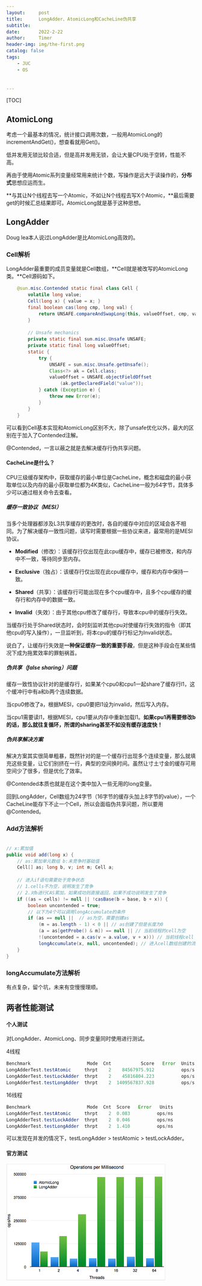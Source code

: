 ```yaml
---
layout:     post
title:      LongAdder、AtomicLong和CacheLine伪共享
subtitle:   
date:       2022-2-22
author:     Timer
header-img: img/the-first.png
catalog: false
tags:
    - JUC
    - OS


---
```




[TOC]



## AtomicLong

考虑一个最基本的情况，统计接口调用次数，一般用AtomicLong的incrementAndGet()，想查看就用Get()。

低并发用无锁比较合适，但是高并发用无锁，会让大量CPU处于空转，性能不高。

再由于使用Atomic系列变量经常用来统计个数，写操作是远大于读操作的，**分布式**思想应运而生。

**与其让N个线程去写一个Atomic，不如让N个线程去写X个Atomic，**最后需要get的时候汇总结果即可。AtomicLong就是基于这种思想。



## LongAdder

Doug lea本人说过LongAdder是比AtomicLong高效的。

### Cell解析

LongAdder最重要的成员变量就是Cell数组，**Cell就是被改写的AtomicLong类。**Cell源码如下。

```java
    @sun.misc.Contended static final class Cell {
        volatile long value;
        Cell(long x) { value = x; }
        final boolean cas(long cmp, long val) {
            return UNSAFE.compareAndSwapLong(this, valueOffset, cmp, val);
        }

        // Unsafe mechanics
        private static final sun.misc.Unsafe UNSAFE;
        private static final long valueOffset;
        static {
            try {
                UNSAFE = sun.misc.Unsafe.getUnsafe();
                Class<?> ak = Cell.class;
                valueOffset = UNSAFE.objectFieldOffset
                    (ak.getDeclaredField("value"));
            } catch (Exception e) {
                throw new Error(e);
            }
        }
    }
```

可以看到Cell基本实现和AtomicLong区别不大，除了unsafe优化以外，最大的区别在于加入了Contended注解。

@Contended，一言以蔽之就是去解决缓存行伪共享问题。

#### CacheLine是什么？

CPU三级缓存架构中，获取缓存的最小单位是CacheLine，概念和磁盘的最小获取单位以及内存的最小获取单位都为4K类似，CacheLine一般为64字节，具体多少可以通过相关命令去查看。

##### 缓存一致协议（MESI）

当多个处理器都涉及L3共享缓存的更改时，各自的缓存中对应的区域会各不相同。为了解决缓存一致性问题，读写时需要根据一些协议来进，最常用的是MESI协议。

- **Modified**（修改）：该缓存行仅出现在此cpu缓存中，缓存已被修改，和内存中不一致，等待同步至内存。

- **Exclusive**（独占）：该缓存行仅出现在此cpu缓存中，缓存和内存中保持一致。

- **Shared**（共享）：该缓存行可能出现在多个cpu缓存中，且多个cpu缓存的缓存行和内存中的数据一致。

- **Invalid**（失效）：由于其他cpu修改了缓存行，导致本cpu中的缓存行失效。

当缓存行处于Shared状态时，会时刻监听其他cpu对使缓存行失效的指令（即其他cpu的写入操作），一旦监听到，将本cpu的缓存行标记为Invalid状态。

说白了，让缓存行失效是**一种保证缓存一致的重要手段**，但是这种手段会在某些情况下成为拖累效率的罪魁祸首。

##### 伪共享（false sharing）问题

缓存一致性协议针对的是缓存行，如果某个cpu0和cpu1一起share了缓存行l1，这个缓冲行中有a和b两个连续数据。

当cpu0修改了a，根据MESI，cpu0要把l1设为invalid，然后写入内存。

当cpu1需要读l1，根据MESI，cpu1要从内存中重新加载l1。**如果cpu1再需要修改b的话，那么就往复循环，所谓的sharing甚至不如没有缓存速度快！**

##### 伪共享解决方案

解决方案其实很简单粗暴，既然针对的是一个缓存行出现多个连续变量，那么就填充这些变量，让它们别挤在一行，典型的空间换时间。虽然让寸土寸金的缓存可用空间少了很多，但是优化了效率。

@Contended本质也就是在这个类中加入一些无用的long变量。

回到LongAdder，Cell数组为24字节（16字节的缓存头加上8字节的value），一个CacheLine能存下不止一个Cell，所以会面临伪共享问题，所以要用@Contended。  



### Add方法解析

```java
    
// x:累加值
public void add(long x) {
    // as:累加单元数组 b:未竞争时基础值 
    Cell[] as; long b, v; int m; Cell a;
    
    // 进入if语句需要处于竞争状态
    // 1.cells不为空，说明发生了竞争
    // 2.对b进行CAS累加，如果成功则直接返回，如果不成功说明发生了竞争
    if ((as = cells) != null || !casBase(b = base, b + x)) {
        boolean uncontended = true;
        // 以下为4个可以调用longAccumulate的条件
        if (as == null ||  // as为空，需要创建as
            (m = as.length - 1) < 0 || // as创建了但是长度为0
            (a = as[getProbe() & m]) == null || // 当前线程的cell为空
            !(uncontended = a.cas(v = a.value, v + x))) // 当前线程cell CAS失败
            longAccumulate(x, null, uncontended); // 进入cell数组创建的流程
    }
}
```



### longAccumulate方法解析

有点复杂，留个坑，未来有空慢慢理顺。



## 两者性能测试

#### 个人测试

对LongAdder、AtomicLong、同步变量同时使用进行测试。

4线程

```java
Benchmark                     Mode  Cnt           Score   Error  Units
LongAdderTest.testAtomic     thrpt    2    84567975.912          ops/s
LongAdderTest.testLockAdder  thrpt    2    45816804.223          ops/s
LongAdderTest.testLongAdder  thrpt    2  1409567837.928          ops/s
```

16线程

```java
Benchmark                     Mode  Cnt  Score   Error   Units
LongAdderTest.testAtomic     thrpt    2  0.083          ops/ns
LongAdderTest.testLockAdder  thrpt    2  0.046          ops/ns
LongAdderTest.testLongAdder  thrpt    2  1.410          ops/ns
```

可以发现在并发的情况下，testLongAdder > testAtomic > testLockAdder。  



#### 官方测试

![image-20220222171601768](https://raw.githubusercontent.com/TimerIzaya/TimerBlogPic/master/image-20220222171601768.png)
